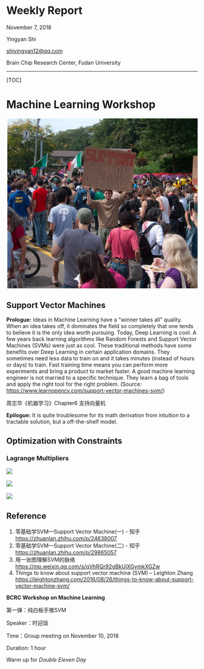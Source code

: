 # Weekly Report

November 7, 2018

Yingyan Shi

shiyingyan12@qq.com

Brain Chip Research Center, Fudan University

*****

[TOC]

# Machine Learning Workshop

![](images/support_vector_machines.jpg)

## Support Vector Machines

**Prologue:**  Ideas in Machine Learning have a "winner takes all" quality. When an idea takes off, it dominates the field so completely that one tends to believe it is the only idea worth pursuing. Today, Deep Learning is cool. A few years back learning algorithms like Random Forests and Support Vector Machines (SVMs) were just as cool. These traditional methods have some benefits over Deep Learning in certain application domains. They sometimes need less data to train on and it takes minutes (instead of hours or days) to train. Fast training time means you can perform more experiments and bring a product to market faster. A good machine learning engineer is not married to a specific technique. They learn a bag of tools and apply the right tool for the right problem. (Source: https://www.learnopencv.com/support-vector-machines-svm/)

周志华《机器学习》Chapter6 支持向量机

**Epilogue:** It is quite troublesome for its math derivation from intuition to a tractable solution, but a off-the-shelf model.

## Optimization with Constraints

### Lagrange Multipliers

![](images/1.jpg)

![](images/2.jpg)

![](images/3.jpg)



## Reference

1. 零基础学SVM—Support Vector Machine(一) - 知乎  https://zhuanlan.zhihu.com/p/24638007
2. 零基础学SVM—Support Vector Machine(二) - 知乎  https://zhuanlan.zhihu.com/p/29865057
3. 用一张图理解SVM的脉络  https://mp.weixin.qq.com/s/qVhRQr92gBkUjXGymkXGZw
4. Things to know about support vector machine (SVM) – Leighton Zhang  https://leightonzhang.com/2016/08/26/things-to-know-about-support-vector-machine-svm/ 



**BCRC Workshop on Machine Learning**

第一弹：纯白板手推SVM

Speaker：时迎琰

Time：Group meeting on November 10, 2018

Duration:  1 hour

Warm up for *Double Eleven Day*